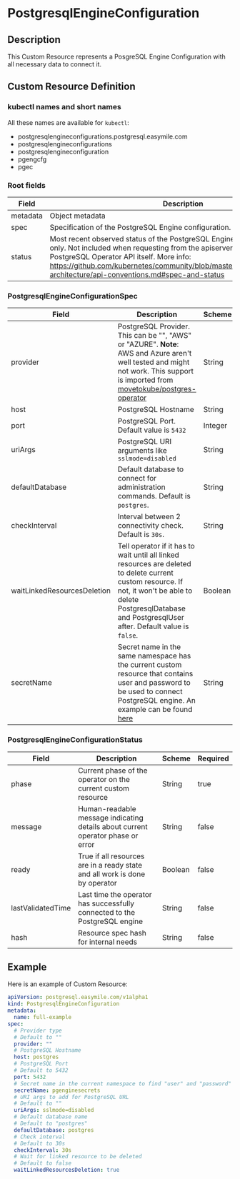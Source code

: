 # PostgresqlEngineConfiguration

## Description

This Custom Resource represents a PosgreSQL Engine Configuration with all necessary data to connect it.

## Custom Resource Definition

### kubectl names and short names

All these names are available for `kubectl`:
- postgresqlengineconfigurations.postgresql.easymile.com
- postgresqlengineconfigurations
- postgresqlengineconfiguration
- pgengcfg
- pgec

### Root fields

| Field | Description | Scheme | Required |
| ----- | ----------- | ------ | -------- |
| metadata | Object metadata | [metav1.ObjectMeta](https://kubernetes.io/docs/reference/generated/kubernetes-api/v1.11/#objectmeta-v1-meta) | false |
| spec | Specification of the PostgreSQL Engine configuration. | [PostgresqlEngineConfigurationSpec](#postgresqlengineconfigurationspec) | true |
| status | Most recent observed status of the PostgreSQL Engine Configuration. Read-only. Not included when requesting from the apiserver, only from the PostgreSQL Operator API itself. More info: https://github.com/kubernetes/community/blob/master/contributors/devel/sig-architecture/api-conventions.md#spec-and-status | [PostgresqlEngineConfigurationStatus](#postgresqlengineconfigurationstatus) | false |

### PostgresqlEngineConfigurationSpec

| Field | Description | Scheme | Required |
| ----- | ----------- | ------ | -------- |
| provider | PostgreSQL Provider. This can be "", "AWS" or "AZURE". **Note**: AWS and Azure aren't well tested and might not work. This support is imported from [movetokube/postgres-operator](https://github.com/movetokube/postgres-operator) | String | false |
| host | PostgreSQL Hostname | String | true |
| port | PostgreSQL Port. Default value is `5432` | Integer | false |
| uriArgs | PostgreSQL URI arguments like `sslmode=disabled` | String | false |
| defaultDatabase | Default database to connect for administration commands. Default is `postgres`. | String | false |
| checkInterval | Interval between 2 connectivity check. Default is `30s`. | String | false |
| waitLinkedResourcesDeletion | Tell operator if it has to wait until all linked resources are deleted to delete current custom resource. If not, it won't be able to delete PostgresqlDatabase and PostgresqlUser after. Default value is `false`. | Boolean | false |
| secretName | Secret name in the same namespace has the current custom resource that contains user and password to be used to connect PostgreSQL engine. An example can be found [here](../../deploy/examples/engineconfiguration/engineconfigurationsecret.yaml) | String | true |

### PostgresqlEngineConfigurationStatus

| Field | Description | Scheme | Required |
| ----- | ----------- | ------ | -------- |
| phase | Current phase of the operator on the current custom resource | String | true |
| message | Human-readable message indicating details about current operator phase or error | String | false |
| ready | True if all resources are in a ready state and all work is done by operator | Boolean | false |
| lastValidatedTime | Last time the operator has successfully connected to the PostgreSQL engine | String | false |
| hash | Resource spec hash for internal needs | String | false |

## Example

Here is an example of Custom Resource:

```yaml
apiVersion: postgresql.easymile.com/v1alpha1
kind: PostgresqlEngineConfiguration
metadata:
  name: full-example
spec:
  # Provider type
  # Default to ""
  provider: ""
  # PostgreSQL Hostname
  host: postgres
  # PostgreSQL Port
  # Default to 5432
  port: 5432
  # Secret name in the current namespace to find "user" and "password"
  secretName: pgenginesecrets
  # URI args to add for PostgreSQL URL
  # Default to ""
  uriArgs: sslmode=disabled
  # Default database name
  # Default to "postgres"
  defaultDatabase: postgres
  # Check interval
  # Default to 30s
  checkInterval: 30s
  # Wait for linked resource to be deleted
  # Default to false
  waitLinkedResourcesDeletion: true
```
